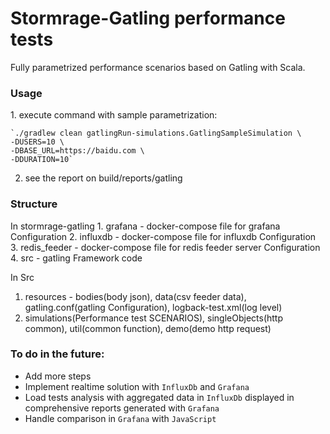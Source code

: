 Stormrage-Gatling performance tests
=========================
Fully parametrized performance scenarios based on Gatling with Scala.

<h3>Usage</h3>
1. execute command with sample parametrization:

    `./gradlew clean gatlingRun-simulations.GatlingSampleSimulation \
    -DUSERS=10 \
    -DBASE_URL=https://baidu.com \
    -DDURATION=10`

2. see the report on build/reports/gatling

<h3>Structure</h3>
In stormrage-gatling
1. grafana - docker-compose file for grafana Configuration
2. influxdb - docker-compose file for influxdb Configuration
3. redis_feeder - docker-compose file for redis feeder server Configuration
4. src - gatling Framework code

In Src
1. resources - bodies(body json), data(csv feeder data), gatling.conf(gatling Configuration), logback-test.xml(log level)
2. simulations(Performance test SCENARIOS), singleObjects(http common), util(common function), demo(demo http request)


<h3>To do in the future:</h3>

* Add more steps
* Implement realtime solution with `InfluxDb` and `Grafana`
* Load tests analysis with aggregated data in `InfluxDb` displayed in comprehensive reports generated with `Grafana`
* Handle comparison in `Grafana` with `JavaScript`
